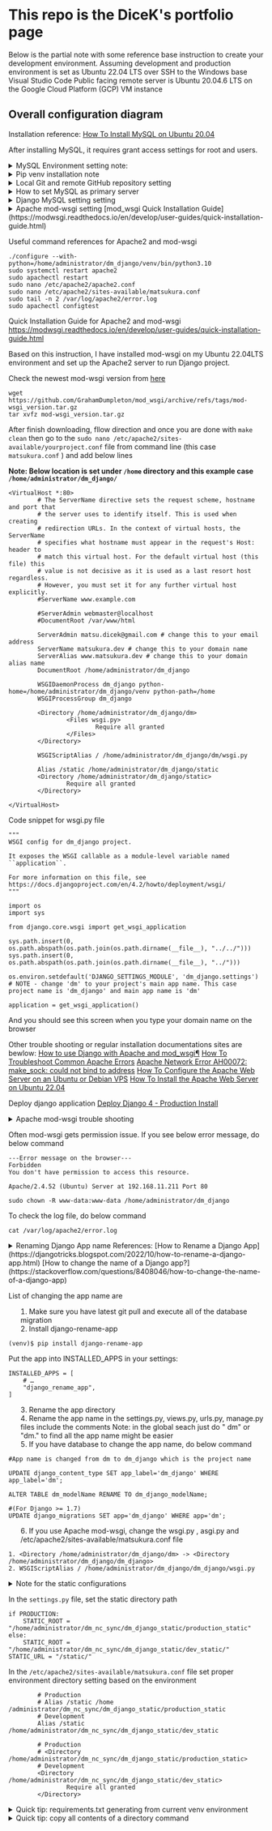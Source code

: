 # This repo is the DiceK's portfolio page

Below is the partial note with some reference base instruction to create your development environment.
Assuming development and production environment is set as Ubuntu 22.04 LTS over SSH to the Windows base Visual Studio Code
Public facing remote server is Ubuntu 20.04.6 LTS on the Google Cloud Platform (GCP) VM instance

Overall configuration diagram
----------------


Installation reference: [How To Install MySQL on Ubuntu 20.04](https://www.digitalocean.com/community/tutorials/how-to-install-mysql-on-ubuntu-20-04/)

After installing MySQL, it requires grant access settings for root and users. 
<details>
<summary>MySQL Environment setting note:</summary>
In order to edit as root, login

```
sudo mysql -u root -p
Enter password:
```

```
CREATE USER 'user'@'%' WITH GRANT OPTION;
```

Related reference page: 
 [Host 'xxx.xx.xxx.xxx' is not allowed to connect to this MySQL server](https://stackoverflow.com/questions/1559955/host-xxx-xx-xxx-xxx-is-not-allowed-to-connect-to-this-mysql-server/)
 [How To Allow Remote Access to MySQL](https://www.digitalocean.com/community/tutorials/how-to-allow-remote-access-to-mysql/)



Connect to the remote server in different IP address
```
mysql -u nextcloud -h 192.168.xxx.xxx -P 330x -p 
```
### Optional - replication setting note will be added later

</details>

<details>
<summary>Pip venv installation note</summary>

Install venv to working directory
```
python3 -m venv venv
```

activate ```venv``` environment
```
source venv/bin/activate
```

pip install from requirements.txt file
```
python -m pip install -r requirements.txt
```

If ```mysqlclient==2.0.3``` gives error  saying "[Mysqlclient cannot install via pip, cannot find pkg-config name](https://stackoverflow.com/questions/76585758/mysqlclient-cannot-install-via-pip-cannot-find-pkg-config-name#:~:text=The%20error%20you%20are%20encountering,build%20the%20mysqlclient%20Python%20package.)", do below command
```
sudo apt-get install python3-dev default-libmysqlclient-dev build-essential pkg-config
```
[Reference from mysqlclient GitHub](https://github.com/PyMySQL/mysqlclient)

If ```ldap``` returns error, [I can't install python-ldap](https://stackoverflow.com/questions/4768446/i-cant-install-python-ldap), then do below
```
sudo apt-get install libsasl2-dev python3-dev libldap2-dev libssl-dev
```

Then do again
```
python -m pip install -r requirements.txt
```
should install all packages

</details>

<details>
<summary>Local Git and remote GitHub repository setting</summary>

Add git ignore file

***This is the very important step*** Git ignore files saves tons of space (such as venv file or media files) and unwilling file (such as password and email address etc) to expose to the remote if that is set especially as a public repository

get git files from GitHub:
Recommend read through [Using Git source control in VS Code](https://code.visualstudio.com/docs/sourcecontrol/overview)

Install Git on the linux environment 
```
sudo apt install 
```

Setup the remote repository to the local VS code environment

Go to the Git pane and then add remote folloing below screenshot

![image](https://github.com/dmatsukura/dm/assets/82191672/ddd2941a-0eb6-4cb6-a014-014b79059a7f)

Add remote URL here

![image](https://github.com/dmatsukura/dm/assets/82191672/3144dd1b-3c8a-45ab-a2b4-0b690fc27cef)

Put your name of this remote branch 

![image](https://github.com/dmatsukura/dm/assets/82191672/a240fc7b-46cd-4664-b34e-d0b6e3acce2b)

This name part will be appear when you type on the command to commit or pull every each time. For example:

![image](https://github.com/dmatsukura/dm/assets/82191672/269bd0b3-58c8-4c20-b39d-577dc8127393)


For the first commit, you have to set up your git config file entering your user.email and your user.name. 
Otherwise pop up below error message
```
(venv) xxxx$ git commit -m "initial local setting"
Author identity unknown

*** Please tell me who you are.

Run

  git config --global user.email "you@example.com"
  git config --global user.name "Your Name"

to set your account's default identity.
Omit --global to set the identity only in this repository.

fatal: unable to auto-detect email address (got 'xxxxx@xxxx-xxxx.(none)')
```

</details>


<details>
<summary> How to set MySQL as primary server</summary>
[How to set up environment variables in DJango](https://alicecampkin.medium.com/how-to-set-up-environment-variables-in-django-f3c4db78c55f)
Install django-environ
```
pip install django-environ
```
On the setting.py file do
```
import environ
```
Under import and from sections, enter:
```
#Initialize environment variables
env = environ.Env()
environ.Env.read_env()
```
Then create your .env file
CAUTION: If you have not create .gitignore file, create it otherwise this sql password will be exposed to the repository if that is the publicly accessible

Install django-extensions to generate secret key
Reference: [How To Store Django Secret Keys In Development And Production](https://www.youtube.com/watch?v=bPR3Q0BFFzw)
```
pip install django-extensions
```
Clone from GitHub repository to project directory 
Follow [this "Getting it", "Installing it" and "Using it" direction](https://github.com/django-extensions/django-extensions)

    $ git clone git://github.com/django-extensions/django-extensions.git
    $ cd django-extensions
    $ python setup.py install

Then finally run:
```
python manage.py generate_secret_key
```

Paste generated key into the SECRET_KEY section of .env file



[Git Ignore file list sample from toptal.com](https://www.toptal.com/developers/gitignore/api/python)

Abobe steps troubleshoot: If you are facing below error message
```
django.core.exceptions.ImproperlyConfigured: The app label 'django-extensions' is not a valid Python identifier.
```
The solution might be copy paste from README.md file the right file name is in the INSTALLED_APPS section 
![image](https://github.com/dmatsukura/dm/assets/82191672/d4ff3012-09d6-4def-84ac-1659754b95b9)

OR
Try create first app (above state is just created project and cloned the 'django-extensions' under project directory. 

![image](https://github.com/dmatsukura/dm/assets/82191672/0803aa99-6630-4500-b8c4-013d14e48b43)


</details>

<details>
<summary>Django MySQL setting setting </summary>
[Django official documentation](https://docs.djangoproject.com/en/4.2/intro/tutorial02/#database-setup)

[How to Connect MySQL Database with Django Project](https://www.youtube.com/watch?v=SNyCV8vOr-g)

Once setting is done do 
```
python manage.py makemigrations
```
And do migrate
```
python manage.py migrate
```
</details>

<details>
<summary>Apache mod-wsgi setting</sumamry>
[mod_wsgi Quick Installation Guide](https://modwsgi.readthedocs.io/en/develop/user-guides/quick-installation-guide.html)



Useful command references for Apache2 and mod-wsgi
```
./configure --with-python=/home/administrator/dm_django/venv/bin/python3.10
sudo systemctl restart apache2
sudo apachectl restart
sudo nano /etc/apache2/apache2.conf
sudo nano /etc/apache2/sites-available/matsukura.conf
sudo tail -n 2 /var/log/apache2/error.log
sudo apachectl configtest
```

Quick Installation Guide for Apache2 and mod-wsgi
https://modwsgi.readthedocs.io/en/develop/user-guides/quick-installation-guide.html

Based on this instruction, I have installed mod-wsgi on my Ubuntu 22.04LTS environment and set up the Apache2 server to run Django project.

Check the newest mod-wsgi version from [here](https://github.com/GrahamDumpleton/mod_wsgi/releases) 
```
wget https://github.com/GrahamDumpleton/mod_wsgi/archive/refs/tags/mod-wsgi_version.tar.gz
tar xvfz mod-wsgi_version.tar.gz
```

After finish downloading, fllow direction and once you are done with ```make clean``` then go to the ```sudo nano /etc/apache2/sites-available/yourproject.conf``` file from command line (this case ```matsukura.conf``` ) and add below lines

**Note: Below location is set under ```/home``` directory and this example case ```/home/administrator/dm_django/```**
```
<VirtualHost *:80>
        # The ServerName directive sets the request scheme, hostname and port that
        # the server uses to identify itself. This is used when creating
        # redirection URLs. In the context of virtual hosts, the ServerName
        # specifies what hostname must appear in the request's Host: header to
        # match this virtual host. For the default virtual host (this file) this
        # value is not decisive as it is used as a last resort host regardless.
        # However, you must set it for any further virtual host explicitly.
        #ServerName www.example.com

        #ServerAdmin webmaster@localhost
        #DocumentRoot /var/www/html

        ServerAdmin matsu.dicek@gmail.com # change this to your email address
        ServerName matsukura.dev # change this to your domain name
        ServerAlias www.matsukura.dev # change this to your domain alias name
        DocumentRoot /home/administrator/dm_django 

        WSGIDaemonProcess dm_django python-home=/home/administrator/dm_django/venv python-path=/home
        WSGIProcessGroup dm_django

        <Directory /home/administrator/dm_django/dm>
                <Files wsgi.py>
                        Require all granted
                </Files>
        </Directory>

        WSGIScriptAlias / /home/administrator/dm_django/dm/wsgi.py

        Alias /static /home/administrator/dm_django/static
        <Directory /home/administrator/dm_django/static>
                Require all granted
        </Directory>

</VirtualHost>

```

Code snippet for wsgi.py file
```
"""
WSGI config for dm_django project.

It exposes the WSGI callable as a module-level variable named ``application``.

For more information on this file, see
https://docs.djangoproject.com/en/4.2/howto/deployment/wsgi/
"""

import os
import sys

from django.core.wsgi import get_wsgi_application

sys.path.insert(0, os.path.abspath(os.path.join(os.path.dirname(__file__), "../../")))
sys.path.insert(0, os.path.abspath(os.path.join(os.path.dirname(__file__), "../")))

os.environ.setdefault('DJANGO_SETTINGS_MODULE', 'dm_django.settings') # NOTE - change 'dm' to your project's main app name. This case project name is 'dm_django' and main app name is 'dm'

application = get_wsgi_application()
```

And you should see this screen when you type your domain name on the browser



Other trouble shooting or regular installation documentations sites are bewlow:
[How to use Django with Apache and mod_wsgi¶](https://docs.djangoproject.com/en/4.2/howto/deployment/wsgi/modwsgi/)
[How To Troubleshoot Common Apache Errors](https://www.digitalocean.com/community/tutorials/how-to-troubleshoot-common-apache-errors)
[Apache Network Error AH00072: make_sock: could not bind to address](https://www.digitalocean.com/community/tutorials/apache-network-error-ah00072-make_sock-could-not-bind-to-address)
[How To Configure the Apache Web Server on an Ubuntu or Debian VPS](https://www.digitalocean.com/community/tutorials/how-to-configure-the-apache-web-server-on-an-ubuntu-or-debian-vps)
[How To Install the Apache Web Server on Ubuntu 22.04](https://www.digitalocean.com/community/tutorials/how-to-install-the-apache-web-server-on-ubuntu-22-04)

Deploy django application
[Deploy Django 4 - Production Install](https://terokarvinen.com/2022/deploy-django/)


</details>


<details>
<summary>Apache mod-wsgi trouble shooting</sumamry>

Often mod-wsgi gets permission issue.
If you see below error message, do below command
```
---Error message on the browser---
Forbidden
You don't have permission to access this resource.

Apache/2.4.52 (Ubuntu) Server at 192.168.11.211 Port 80
```

```
sudo chown -R www-data:www-data /home/administrator/dm_django

```

To check the log file, do below command
```
cat /var/log/apache2/error.log
```

</details>


<details>
<summary>Renaming Django App name</sumamry>
References:
[How to Rename a Django App](https://djangotricks.blogspot.com/2022/10/how-to-rename-a-django-app.html)
[How to change the name of a Django app?](https://stackoverflow.com/questions/8408046/how-to-change-the-name-of-a-django-app)

List of changing the app name are
1. Make sure you have latest git pull and execute all of the database migration
2. Install django-rename-app
```
(venv)$ pip install django-rename-app
```
Put the app into INSTALLED_APPS in your settings:
```
INSTALLED_APPS = [
    # …
    "django_rename_app",
]
```
3. Rename the app directory
4. Rename the app name in the settings.py, views.py, urls.py, manage.py files include the comments
Note: in the global seach just do " dm" or "dm." to find all the app name might be easier
5. If you have database to change the app name, do below command
```
#App name is changed from dm to dm_django which is the project name

UPDATE django_content_type SET app_label='dm_django' WHERE app_label='dm';

ALTER TABLE dm_modelName RENAME TO dm_django_modelName;

#(For Django >= 1.7)
UPDATE django_migrations SET app='dm_django' WHERE app='dm';
```

6. If you use Apache mod-wsgi, change the wsgi.py , asgi.py and /etc/apache2/sites-available/matsukura.conf file
```
1. <Directory /home/administrator/dm_django/dm> -> <Directory /home/administrator/dm_django/dm_django>
2. WSGIScriptAlias / /home/administrator/dm_django/dm_django/wsgi.py
```

</details>

<details>
<summary>Note for the static configurations</sumamry>

In the ```settings.py``` file, set the static directory path
```
if PRODUCTION:
    STATIC_ROOT = "/home/administrator/dm_nc_sync/dm_django_static/production_static"
else:
    STATIC_ROOT = "/home/administrator/dm_nc_sync/dm_django_static/dev_static/"
STATIC_URL = "/static/"
``` 


In the ```/etc/apache2/sites-available/matsukura.conf``` file set proper environment directory setting based on the environment
```
        # Production
        # Alias /static /home /administrator/dm_nc_sync/dm_django_static/production_static
        # Development
        Alias /static /home/administrator/dm_nc_sync/dm_django_static/dev_static 
        
        # Production
        # <Directory /home/administrator/dm_nc_sync/dm_django_static/production_static>
        # Development
        <Directory /home/administrator/dm_nc_sync/dm_django_static/dev_static>
                Require all granted
        </Directory>
```


</details>

<details>
<summary>Quick tip: requirements.txt generating from current venv environment </summary>

Caution: Make sure you are in the venv environment
 
```pip freeze > requirements.txt```

NOTE: other option is ```pip install pipreqs``` and then ```pipreqs /path/to/project``` but this does not export all pip packages to requirements.txt file

[Automatically create file 'requirements.txt'](https://stackoverflow.com/questions/31684375/automatically-create-file-requirements-txt)

</details>


<details>
<summary>Quick tip: copy all contents of a directory command</summary>

```
cp -a /source/directory/. /destination/directory/
```

[How can I copy the contents of a folder to another folder in a different directory using terminal?])(https://askubuntu.com/questions/86822/how-can-i-copy-the-contents-of-a-folder-to-another-folder-in-a-different-directo)


<details>
<summary>Quick tip: rSync to mirror project folder to other folder</summary>
Copy all files to the destination directory making that source directory as a subdirectory of the destination directory

```
rsync --stats --progress -av /source/directory /destination/directory/
```
The source ```directory``` will be just droped off under the destination ```directory``````

</details>

<details>
<summary>Quick tip: Zipping file on linux</summary>
Note: In order to be able to unzip the file on Windows, Mac or other OS used .zip instead of tar.gz

Install zip and unzip command
```
sudo apt-get install zip unzip
```

To zip the file, do below command
```
zip -r ZipFileName.zip /source/directory/to/zip
```
(How can I create a zip archive of a whole directory)[https://askubuntu.com/questions/58889/how-can-i-create-a-zip-archive-of-a-whole-directory-via-terminal-without-hidden]


To unzip the file, do below command
```
unzip ZipFileName.zip
```
(How to unzip a zip file from the Terminal?)[https://askubuntu.com/questions/86849/how-to-unzip-a-zip-file-from-the-terminal]

Note: As you notice when unzip file, it will be unzipped with the same directory structure as the source directory. So above case ```ZipFileName.zip``` will be unzipped as ```/source/directory/to/zip``` directory.
</details>


<details>
<summary>Quick Tip: Delete command for whole directory including hidden files and subdirectories</summary>
To delete all files and subdirectories including hidden files and subdirectories, do below command
```
```
rm -rf /path/to/directory
```
(How to remove all files from a directory?)[https://askubuntu.com/questions/60228/how-to-remove-all-files-from-a-directory]
</details>

<details>
<summary>Prevent bot access using robots.txt and robots meta tag</summary>

(How to add a robots.txt to your Django site)[https://adamj.eu/tech/2020/02/10/robots-txt/]

Robots.txt general information
(robots.txt - Wikipedia)[https://en.wikipedia.org/wiki/Robots.txt]
(Introduction to robots.txt)[https://developers.google.com/search/docs/crawling-indexing/robots/intro]
(How Google interprets the robots.txt specification)[https://developers.google.com/search/docs/crawling-indexing/robots/robots_txt]
(A Deeper Look At Robots.txt)[https://searchengineland.com/a-deeper-look-at-robotstxt-17573]
(Block the Bots that Feed “AI” Models by Scraping Your Website)[https://neil-clarke.com/block-the-bots-that-feed-ai-models-by-scraping-your-website/]

Robots.txt template
(Robots.txt Template from ditig.com)[https://www.ditig.com/robots-txt-template]
(Robots.txt Template from  apache-ultimate-bad-bot-blocker on the GitHub)[https://github.com/mitchellkrogza/apache-ultimate-bad-bot-blocker/blob/master/robots.txt/robots.txt]

Organization example
(GitHub robots.txt)[https://github.com/robots.txt]
(Google robots.txt)[https://www.google.com/robots.txt]
(Amazon robots.txt)[https://www.amazon.com/robots.txt]


</details>

<details>
<summary>Apache static and media setting</summary>

Static setting on the ```/etc/apache2/apache2.conf``` file
```
Alias /static/ /static/diretory/static/
<Directory /static/diretory/static/>
	Require all granted
</Directory>
```

Media seting on the same file as above
```

```

</details>


<details>
<summary>TOTP Setting</summary>


Reference: [Django : Two Factor Authentication](https://medium.com/@ksarthak4ever/django-two-factor-authentication-2ece42748610)




</details>



<details>
<summary>WireGuard Setting to publish your local production via Google Cloud Platform (GCP) VM</summary>


Generate public key and private key on the GCP VPN server side
Move directory to ```/etc/wireguard/keys``` if you don't have this directory, create ```sudo mkdir -m 0700 /etc/wireguard/keys```

Generate private key
```
umask 077; wg genkey | tee /etc/wireguard/keys/private_server.key | wg /etc/wireguard/keys/public_server.key.pub > publickey
```
To see the result of keys do below command
```
cat /etc/wireguard/keys/private_server.key
cat /etc/wireguard/keys/public_server.key.pub
```


On the GCP VPN server, before apply above generated keys to the wg0.conf file, make sure to take down the wg0 interface. Otherwise if you have a some setting already it keeps overwriting to the original setting
```
sudo systemctl stop wg-quick@wg0
```


Server side ```/etc/wireguard/wg0.conf``` file setting on GCP instance
```
[Peer]
PublicKey = SERVER_PUBLIC_KEY
AllowedIPs = 10.12.15.10/32
Endpoint = 12.34.56.78:12345 
```

Client side ```/etc/wireguard/wg0.conf``` file setting
```                         
[Interface]
## This Ubuntu client's private key ##
PrivateKey = xxxxxxxxxxxxxxxxxxxxxxxxxxxxxx

## Client IP address ##
Address = 12.12.15.10/24

[Peer]
## GCP haub20-template-3 server public key ##
PublicKey = xxxxxxxxxxxxxxxxxxxxxxxxxxxxxxxx
AllowedIPs = 0.0.0.0/0
Endpoint = 12.34.56.78:12345

```

</details>


<details>
<summary>Reverse Proxy setting using Nginx</summary>

[Configuring an Nginx HTTPs Reverse Proxy on Ubuntu Bionic](https://www.scaleway.com/en/docs/tutorials/nginx-reverse-proxy/)

```
/etc/nginx/sites-available/[reverseproxy].conf
```

reverseproxy.conf file setting

```
server {
        server_name [gcp-server-public-ip];

        listen 80;
        listen [::]:80;
        access_log /var/log/nginx/reverse-access.log;
        error_log /var/log/nginx/reverse-error.log;

        location /{
                proxy_pass http://[vpn_client_ip_address]:80/;
                proxy_set_header Host $host;
                proxy_set_header X-Real_IP $remote_addr;
                proxy_set_header X-Forwarded-For $proxy_add_x_forwarded_for;
                proxy_set_header X-Forwarded-Proto $scheme;
                proxy_http_version 1.1;
                proxy_set_header Connection "";
                proxy_buffering off;
                client_max_body_size 0;
                proxy_read_timeout 36000s;
                proxy_redirect off;
        }
}

server { 
        server_name [your_url].com www.[your_url].com;

        location / { 
                proxy_pass http://[gcp-server-public-ip]:[port-number]/;
        }

}

```
Test the setting running ```sudo nginx -t```


Trouble shooting
If you see the error message ```"/var/log/nginx/error.log" failed (13: Permission denied```, do below command
[How to dismiss nginx warning message nginx: [alert] could not open error log file: open() "/var/log/nginx/error.log" failed (13: Permission denied)](https://serverfault.com/questions/967132/how-to-dismiss-nginx-warning-message-nginx-alert-could-not-open-error-log-fil)
```
sudo chown -R www-data:www-data /var/log/nginx

Remove the folder of nginx log file and create new one
sudo rm -rf /var/log/nginx
sudo mkdir /var/log/nginx
sudo touch /var/log/nginx/error.log
sudo chown -R www-data:www-data /var/log/nginx

```

Certbot installation 

certbot --nginx -d [your_url].com -v


Troubleshooting
When you see below error messge,
```
...
Original exception was:
Traceback (most recent call last):
  File "/usr/bin/pip3", line 11, in <module>
    load_entry_point('pip==20.0.2', 'console_scripts', 'pip3')()
  File "/usr/lib/python3/dist-packages/pkg_resources/__init__.py", line 490, in load_entry_point
    return get_distribution(dist).load_entry_point(group, name)
  File "/usr/lib/python3/dist-packages/pkg_resources/__init__.py", line 2854, in load_entry_point
    return ep.load()
  File "/usr/lib/python3/dist-packages/pkg_resources/__init__.py", line 2445, in load
    return self.resolve()
  File "/usr/lib/python3/dist-packages/pkg_resources/__init__.py", line 2451, in resolve
    module = __import__(self.module_name, fromlist=['__name__'], level=0)
  File "/usr/lib/python3/dist-packages/pip/_internal/cli/main.py", line 10, in <module>
    from pip._internal.cli.autocompletion import autocomplete
  File "/usr/lib/python3/dist-packages/pip/_internal/cli/autocompletion.py", line 9, in <module>
    from pip._internal.cli.main_parser import create_main_parser
  File "/usr/lib/python3/dist-packages/pip/_internal/cli/main_parser.py", line 7, in <module>
    from pip._internal.cli import cmdoptions
  File "/usr/lib/python3/dist-packages/pip/_internal/cli/cmdoptions.py", line 24, in <module>
    from pip._internal.exceptions import CommandError
  File "/usr/lib/python3/dist-packages/pip/_internal/exceptions.py", line 10, in <module>
    from pip._vendor.six import iteritems
  File "/usr/lib/python3/dist-packages/pip/_vendor/__init__.py", line 65, in <module>
    vendored("cachecontrol")
  File "/usr/lib/python3/dist-packages/pip/_vendor/__init__.py", line 36, in vendored
    __import__(modulename, globals(), locals(), level=0)
  File "<frozen importlib._bootstrap>", line 991, in _find_and_load
  File "<frozen importlib._bootstrap>", line 975, in _find_and_load_unlocked
  File "<frozen importlib._bootstrap>", line 655, in _load_unlocked
  File "<frozen importlib._bootstrap>", line 618, in _load_backward_compatible
  File "<frozen zipimport>", line 259, in load_module
  File "/usr/share/python-wheels/CacheControl-0.12.6-py2.py3-none-any.whl/cachecontrol/__init__.py", line 9, in <module>
  File "<frozen importlib._bootstrap>", line 991, in _find_and_load
  File "<frozen importlib._bootstrap>", line 975, in _find_and_load_unlocked
  File "<frozen importlib._bootstrap>", line 655, in _load_unlocked
  File "<frozen importlib._bootstrap>", line 618, in _load_backward_compatible
  File "<frozen zipimport>", line 259, in load_module
  File "/usr/share/python-wheels/CacheControl-0.12.6-py2.py3-none-any.whl/cachecontrol/wrapper.py", line 1, in <module>
  File "<frozen importlib._bootstrap>", line 991, in _find_and_load
  File "<frozen importlib._bootstrap>", line 975, in _find_and_load_unlocked
  File "<frozen importlib._bootstrap>", line 655, in _load_unlocked
  File "<frozen importlib._bootstrap>", line 618, in _load_backward_compatible
  File "<frozen zipimport>", line 259, in load_module
  File "/usr/share/python-wheels/CacheControl-0.12.6-py2.py3-none-any.whl/cachecontrol/adapter.py", line 5, in <module>
  File "<frozen importlib._bootstrap>", line 991, in _find_and_load
  File "<frozen importlib._bootstrap>", line 975, in _find_and_load_unlocked
  File "<frozen importlib._bootstrap>", line 655, in _load_unlocked
  File "<frozen importlib._bootstrap>", line 618, in _load_backward_compatible
  File "<frozen zipimport>", line 259, in load_module
  File "/usr/share/python-wheels/requests-2.22.0-py2.py3-none-any.whl/requests/__init__.py", line 95, in <module>
  File "<frozen importlib._bootstrap>", line 991, in _find_and_load
  File "<frozen importlib._bootstrap>", line 975, in _find_and_load_unlocked
  File "<frozen importlib._bootstrap>", line 655, in _load_unlocked
  File "<frozen importlib._bootstrap>", line 618, in _load_backward_compatible
  File "<frozen zipimport>", line 259, in load_module
  File "/usr/share/python-wheels/urllib3-1.25.8-py2.py3-none-any.whl/urllib3/contrib/pyopenssl.py", line 46, in <module>
  File "/usr/lib/python3/dist-packages/OpenSSL/__init__.py", line 8, in <module>
    from OpenSSL import crypto, SSL
  File "/usr/lib/python3/dist-packages/OpenSSL/crypto.py", line 1553, in <module>
    class X509StoreFlags(object):
  File "/usr/lib/python3/dist-packages/OpenSSL/crypto.py", line 1573, in X509StoreFlags
    CB_ISSUER_CHECK = _lib.X509_V_FLAG_CB_ISSUER_CHECK
AttributeError: module 'lib' has no attribute 'X509_V_FLAG_CB_ISSUER_CHECK'
```

Try below command
[AttributeError: module 'lib' has no attribute 'X509_V_FLAG_CB_ISSUER_CHECK'](https://stackoverflow.com/questions/73830524/attributeerror-module-lib-has-no-attribute-x509-v-flag-cb-issuer-check)
```
sudo apt remove python3-pip 
wget https://bootstrap.pypa.io/get-pip.py
sudo python3 get-pip.py
```
reboot VM and try below command 
```
pip install pyopenssl --upgrade
```



</details>